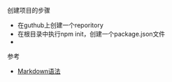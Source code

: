 创建项目的步骤

*  在guthub上创建一个reporitory
*  在根目录中执行npm init，创建一个package.json文件
*  

参考

* [Markdown语法](https://github.com/riku/Markdown-Syntax-CN/blob/master/syntax.md)
